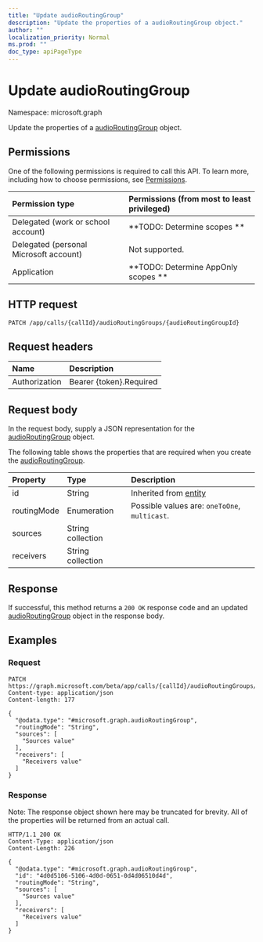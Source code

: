 ```yaml
---
title: "Update audioRoutingGroup"
description: "Update the properties of a audioRoutingGroup object."
author: ""
localization_priority: Normal
ms.prod: ""
doc_type: apiPageType
---
```


# Update audioRoutingGroup

Namespace: microsoft.graph

Update the properties of a [audioRoutingGroup](../resources/audioroutinggroup.md) object.

## Permissions
One of the following permissions is required to call this API. To learn more, including how to choose permissions, see [Permissions](/concepts/permissions-reference.md).

|Permission type|Permissions (from most to least privileged)|
|:---|:---|
|Delegated (work or school account)|**TODO: Determine scopes **|
|Delegated (personal Microsoft account)|Not supported.|
|Application|**TODO: Determine AppOnly scopes **|

## HTTP request
<!-- {
  "blockType": "ignored"
}
-->
``` http
PATCH /app/calls/{callId}/audioRoutingGroups/{audioRoutingGroupId}
```

## Request headers
|Name|Description|
|:---|:---|
|Authorization|Bearer {token}.Required|

## Request body
In the request body, supply a JSON representation for the [audioRoutingGroup](../resources/audioroutinggroup.md) object.

The following table shows the properties that are required when you create the [audioRoutingGroup](../resources/audioroutinggroup.md).

|Property|Type|Description|
|:---|:---|:---|
|id|String| Inherited from [entity](../resources/entity.md)|
|routingMode|Enumeration| Possible values are: `oneToOne`, `multicast`.|
|sources|String collection||
|receivers|String collection||



## Response
If successful, this method returns a `200 OK` response code and an updated [audioRoutingGroup](../resources/audioroutinggroup.md) object in the response body.

## Examples

### Request
<!-- {
  "blockType": "request",
  "name": "update_audioroutinggroup"
}
-->
``` http
PATCH https://graph.microsoft.com/beta/app/calls/{callId}/audioRoutingGroups/{audioRoutingGroupId}
Content-type: application/json
Content-length: 177

{
  "@odata.type": "#microsoft.graph.audioRoutingGroup",
  "routingMode": "String",
  "sources": [
    "Sources value"
  ],
  "receivers": [
    "Receivers value"
  ]
}
```

### Response
Note: The response object shown here may be truncated for brevity. All of the properties will be returned from an actual call.
<!-- {
  "blockType": "response",
  "truncated": true
}
-->
``` http
HTTP/1.1 200 OK
Content-Type: application/json
Content-Length: 226

{
  "@odata.type": "#microsoft.graph.audioRoutingGroup",
  "id": "4d0d5106-5106-4d0d-0651-0d4d06510d4d",
  "routingMode": "String",
  "sources": [
    "Sources value"
  ],
  "receivers": [
    "Receivers value"
  ]
}
```

